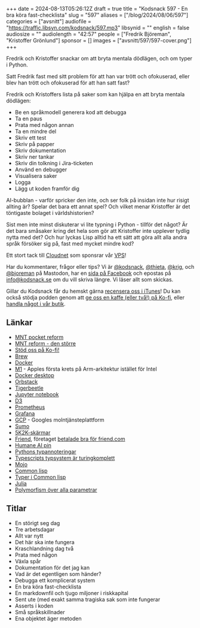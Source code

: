  +++
date = 2024-08-13T05:26:12Z
draft = true
title = "Kodsnack 597 - En bra köra fast-checklista"
slug = "597"
aliases = ["/blog/2024/08/06/597"]
categories = ["avsnitt"]
audiofile = "https://traffic.libsyn.com/kodsnack/597.mp3"
libsynid = ""
english = false
audiosize = ""
audiolength = "42:57"
people = ["Fredrik Björeman", "Kristoffer Grönlund"]
sponsor = []
images = ["avsnitt/597/597-cover.png"]
+++

Fredrik och Kristoffer snackar om att bryta mentala dödlägen, och om typer i Python.

Satt Fredrik fast med sitt problem för att han var trött och ofokuserad, eller blev han trött och ofokuserad för att han satt fast?

Fredrik och Kristoffers lista på saker som kan hjälpa en att bryta mentala dödlägen:
* Be en språkmodell generera kod att debugga
* Ta en paus
* Prata med någon annan
* Ta en mindre del
* Skriv ett test
* Skriv på papper
* Skriv dokumentation
* Skriv ner tankar
* Skriv din tolkning i Jira-ticketen
* Använd en debugger
* Visualisera saker
* Logga
* Lägg ut koden framför dig

AI-bubblan - varför spricker den inte, och ser folk på insidan inte hur risigt allting är? Spelar det bara ett annat spel? Och vilket menar Kristoffer är det töntigaste bolaget i världshistorien?

Sist men inte minst diskuterar vi lite typning i Python - tillför det något? Är det bara småsaker kring det hela som gör att Kristoffer inte upplever tydlig nytta med det? Och hur lyckas Lisp alltid ha ett sätt att göra allt alla andra språk försöker sig på, fast med mycket mindre kod?

Ett stort tack till [Cloudnet](https://www.cloudnet.se) som sponsrar vår [VPS](https://en.wikipedia.org/wiki/Virtual_private_server)!

Har du kommentarer, frågor eller tips? Vi är [@kodsnack](https://social.podsnack.se/@kodsnack), [@thieta](https://6510.nu/@thieta), [@krig](https://6510.nu/@krig), och [@bjoreman](https://toot.cafe/@bjoreman) på Mastodon, har en [sida på Facebook](https://www.facebook.com/) och epostas på [info@kodsnack.se](mailto:info@kodsnack.se) om du vill skriva längre. Vi läser allt som skickas.

Gillar du Kodsnack får du hemskt gärna [recensera oss i iTunes](https://itunes.apple.com/se/podcast/kodsnack/id561631498?l=en)! Du kan också stödja podden genom att <a href="https://ko-fi.com/kodsnack" rel="payment">ge oss en kaffe (eller två!) på Ko-fi</a>, eller [handla något i vår butik](https://shop.spreadshirt.se/kodsnack/).

## Länkar
* [MNT pocket reform](https://www.crowdsupply.com/mnt/pocket-reform)
* [MNT reform - den större](https://www.crowdsupply.com/mnt/reform)
* [Stöd oss på Ko-fi!](https://ko-fi.com/kodsnack)
* [Brew](https://brew.sh/)
* [Docker](https://en.wikipedia.org/wiki/Docker_%28software%29)
* [M1](https://en.wikipedia.org/wiki/Apple_M1) - Apples första krets på Arm-arkitektur istället för Intel
* [Docker desktop](https://www.docker.com/products/docker-desktop/)
* [Orbstack](https://orbstack.dev/)
* [Tigerbeetle](https://tigerbeetle.com/)
* [Jupyter notebook](https://jupyter.org/)
* [D3](https://d3js.org/)
* [Prometheus](https://prometheus.io/)
* [Grafana](https://grafana.com/)
* [GCP](https://en.wikipedia.org/wiki/Google_Cloud_Platform) - Googles molntjänsteplattform
* [Sumo](https://www.sumologic.com/)
* [5K2K-skärmar](https://www.amazon.com/5k2k-monitor/s?k=5k2k+monitor)
* [Friend](https://www.theverge.com/2024/7/30/24207029/friend-ai-companion-gadget), företaget [betalade bra för friend.com](https://www.theverge.com/2024/7/30/24210034/friend-ceo-spent-most-of-the-companys-money-buying-friend-com)
* [Humane AI pin](https://www.theverge.com/24126502/humane-ai-pin-review)
* [Pythons typannoteringar](https://docs.python.org/3/library/typing.html)
* [Typescripts typsystem är turingkomplett](https://github.com/microsoft/TypeScript/issues/14833)
* [Mojo](https://www.modular.com/mojo)
* [Common lisp](https://en.wikipedia.org/wiki/Common_Lisp)
* [Typer i Common lisp](https://lispcookbook.github.io/cl-cookbook/type.html)
* [Julia](https://julialang.org/)
* [Polymorfism över alla parametrar](https://en.wikipedia.org/wiki/Parametric_polymorphism)

## Titlar
* En störigt seg dag
* Tre arbetsdagar
* Allt var nytt
* Det här ska inte fungera
* Kraschlandning dag två
* Prata med någon
* Växla spår
* Dokumentation för det jag kan
* Vad är det egentligen som händer?
* Debugga ett komplicerat system
* En bra köra fast-checklista
* En markdownfil och tjugo miljoner i riskkapital
* Sent ute (med exakt samma tragiska sak som inte fungerar
* Asserts i koden
* Små språkskillnader
* Ena objektet äger metoden